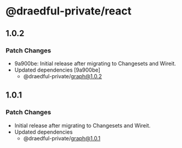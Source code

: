 # @draedful-private/react

## 1.0.2

### Patch Changes

- 9a900be: Initial release after migrating to Changesets and Wireit.
- Updated dependencies [9a900be]
  - @draedful-private/graph@1.0.2

## 1.0.1

### Patch Changes

- Initial release after migrating to Changesets and Wireit.
- Updated dependencies
  - @draedful-private/graph@1.0.1
